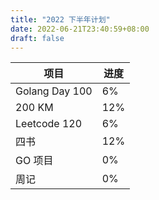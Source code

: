 ```yaml
---
title: "2022 下半年计划"
date: 2022-06-21T23:40:59+08:00
draft: false
---
```


| 项目           | 进度 |
| -------------- | ---- |
| Golang Day 100 | 6%   |
| 200 KM         | 12%  |
| Leetcode 120   | 6%   |
| 四书           | 12%  |
| GO 项目        | 0%   |
| 周记           | 0%   |



